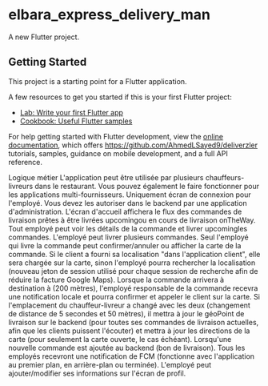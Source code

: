 # elbara_express_delivery_man

A new Flutter project.

## Getting Started

This project is a starting point for a Flutter application.

A few resources to get you started if this is your first Flutter project:

- [Lab: Write your first Flutter app](https://docs.flutter.dev/get-started/codelab)
- [Cookbook: Useful Flutter samples](https://docs.flutter.dev/cookbook)

For help getting started with Flutter development, view the
[online documentation](https://docs.flutter.dev/), which offers https://github.com/AhmedLSayed9/deliverzler tutorials,
samples, guidance on mobile development, and a full API reference.


Logique métier
L'application peut être utilisée par plusieurs chauffeurs-livreurs dans le restaurant. Vous pouvez également le faire fonctionner pour les applications multi-fournisseurs.
Uniquement écran de connexion pour l'employé. Vous devez les autoriser dans le backend par une application d'administration.
L'écran d'accueil affichera le flux des commandes de livraison prêtes à être livrées upcomingou en cours de livraison onTheWay.
Tout employé peut voir les détails de la commande et livrer upcomingles commandes.
L'employé peut livrer plusieurs commandes.
Seul l'employé qui livre la commande peut confirmer/annuler ou afficher la carte de la commande.
Si le client a fourni sa localisation "dans l'application client", elle sera chargée sur la carte, sinon l'employé pourra rechercher la localisation (nouveau jeton de session utilisé pour chaque session de recherche afin de réduire la facture Google Maps).
Lorsque la commande arrivera à destination à (200 mètres), l'employé responsable de la commande recevra une notification locale et pourra confirmer et appeler le client sur la carte.
Si l'emplacement du chauffeur-livreur a changé avec les deux (changement de distance de 5 secondes et 50 mètres), il mettra à jour le géoPoint de livraison sur le backend (pour toutes ses commandes de livraison actuelles, afin que les clients puissent l'écouter) et mettra à jour les directions de la carte (pour seulement la carte ouverte, le cas échéant).
Lorsqu'une nouvelle commande est ajoutée au backend (bon de livraison). Tous les employés recevront une notification de FCM (fonctionne avec l'application au premier plan, en arrière-plan ou terminée).
L'employé peut ajouter/modifier ses informations sur l'écran de profil.